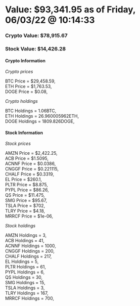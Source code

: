 # Value: $93,341.95 as of Friday, 06/03/22 @ 10:14:33 

### Crypto Value: $78,915.67

### Stock Value: $14,426.28

#### Crypto Information 
*Crypto prices* 

BTC Price = $29,458.59,  
ETH Price = $1,763.53,  
DOGE Price = $0.08,  


*Crypto holdings* 

BTC Holdings = 1.06BTC,  
ETH Holdings = 26.960005962ETH,  
DOGE Holdings = 1809.826DOGE,  


#### Stock Information 

*Stock prices* 

AMZN Price = $2,422.25,  
ACB Price = $1.5095,  
ACNNF Price = $0.0386,  
CNGGF Price = $0.221115,  
CHALF Price = $0.3319,  
EL Price = $260.1,  
PLTR Price = $8.875,  
PYPL Price = $86.26,  
QS Price = $11.475,  
SMG Price = $95.67,  
TSLA Price = $702,  
TLRY Price = $4.18,  
MRRCF Price = $1e-06,  


*Stock holdings* 

AMZN Holdings = 3,  
ACB Holdings = 41,  
ACNNF Holdings = 1000,  
CNGGF Holdings = 200,  
CHALF Holdings = 217,  
EL Holdings = 5,  
PLTR Holdings = 61,  
PYPL Holdings = 6,  
QS Holdings = 30,  
SMG Holdings = 15,  
TSLA Holdings = 3,  
TLRY Holdings = 167,  
MRRCF Holdings = 700,  


